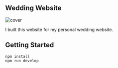 ## Wedding Website

![cover](https://socialify.git.ci/sonnylazuardi/deliciasonny.com/image?description=1&forks=1&language=1&owner=1&pulls=1&stargazers=1&theme=Light)

I built this website for my personal wedding website.

## Getting Started

```
npm install
npm run develop
```
